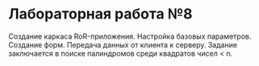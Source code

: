# Лабораторная работа №8

Создание каркаса RoR-приложения. Настройка базовых параметров. Создание форм. Передача данных от клиента к серверу. 
Задание заключается в поиске палиндромов среди квадратов чисел < n.
